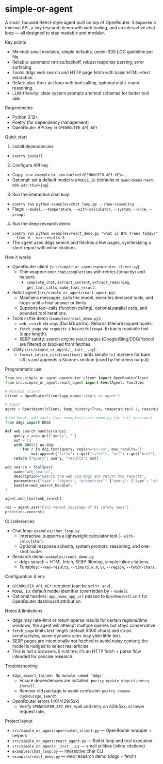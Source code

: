 # simple-or-agent

A small, focused ReAct-style agent built on top of OpenRouter. It exposes a minimal API, a tiny research demo with web tooling, and an interactive chat loop — all designed to stay readable and modular.

Key points
- Minimal: small modules, simple defaults, under-300‑LOC guideline per file.
- Reliable: automatic retries/backoff, robust response parsing, error surfacing.
- Tools: ddgs web search and HTTP page fetch with basic HTML→text extraction.
- ReAct: plan-then-act loop with tool calling, optional multi-round reasoning.
- LLM-friendly: clear system prompts and tool schemas for better tool use.


Requirements
- Python 3.12+
- Poetry (for dependency management)
- OpenRouter API key in `OPENROUTER_API_KEY`


Quick start
1) Install dependencies
- `poetry install`

2) Configure API key
- Copy `.env.example` to `.env` and set `OPENROUTER_API_KEY=...`
- Optional: set a default model via `MODEL_ID` (defaults to `qwen/qwen3-next-80b-a3b-thinking`).

3) Run the interactive chat loop
- `poetry run python examples/chat_loop.py --show-reasoning`
- Flags: `--model`, `--temperature`, `--with-calculator`, `--system`, `--once`, `--prompt`.

4) Run the deep research demo
- `poetry run python examples/react_demo.py "what is BTC trend today?" --time d --max-results 8`
- The agent uses ddgs search and fetches a few pages, synthesizing a short report with inline citations.


How it works
- OpenRouter client (`src/simple_or_agent/openrouter_client.py`):
  - Thin wrapper over `chat/completions` with retries (tenacity) and helpers:
    - `complete_chat`, `extract_content`, `extract_reasoning`, `get_tool_calls`, `make_tool_result`.
- ReAct agent (`src/simple_or_agent/react_agent.py`):
  - Maintains messages, calls the model, executes declared tools, and loops until a final answer or limits.
  - Supports tool-calls (function calling), optional parallel calls, and bounded tool iterations.
- Tools in the demo (`examples/react_demo.py`):
  - `web_search` via `ddgs` (DuckDuckGo). Returns title/url/snippet tuples.
  - `fetch_page` via `requests` + `beautifulsoup4`. Extracts readable text (caps length).
  - SERP safety: search engine result pages (Google/Bing/DDG/Yahoo) are filtered or blocked from fetches.
- Utility (`src/simple_or_agent/__init__.py`):
  - `format_inline_citations(text)` adds simple `[n]` markers for bare URLs and appends a Sources section (used by the demo output).


Programmatic use
```python
from src.simple_or_agent.openrouter_client import OpenRouterClient
from src.simple_or_agent.react_agent import ReActAgent, ToolSpec

# Minimal client
client = OpenRouterClient(app_name="simple-or-agent")

# Agent
agent = ReActAgent(client, keep_history=True, temperature=0.1, reasoning_effort="high")

# Optional: add tools (see examples/react_demo.py for full versions)
from ddgs import DDGS

def web_search_handler(args):
    query = args.get("query", "")
    out = []
    with DDGS() as ddg:
        for r in ddg.text(query, region="us-en", max_results=5):
            out.append({"title": r.get("title"), "url": r.get("href"), "snippet": r.get("body")})
    return {"query": query, "results": out}

web_search = ToolSpec(
    name="web_search",
    description="Search the web via ddgs and return top results",
    parameters={"type": "object", "properties": {"query": {"type": "string"}}, "required": ["query"]},
    handler=web_search_handler,
)

agent.add_tool(web_search)

res = agent.ask("Find recent coverage of AI safety news")
print(res.content)
```


CLI references
- Chat loop: `examples/chat_loop.py`
  - Interactive, supports a lightweight calculator tool (`--with-calculator`).
  - Optional response schema, system prompts, reasoning, and one-shot mode.
- Research demo: `examples/react_demo.py`
  - ddgs search + HTML fetch, SERP filtering, simple inline citations.
  - Tunables: `--max-results`, `--time` (`d`, `w`, `m`, `y`), `--region`, `--fetch-chars`.


Configuration & env
- `OPENROUTER_API_KEY`: required (can be set in `.env`).
- `MODEL_ID`: default model identifier (overridden by `--model`).
- Optional headers: `app_name`, `app_url` passed to `OpenRouterClient` for OpenRouter dashboard attribution.


Notes & limitations
- ddgs may rate-limit or return sparse results for certain regions/time windows; the agent will attempt multiple queries but stays conservative.
- `fetch_page` limits text length (default 5000 chars) and strips scripts/styles; some dynamic sites may yield little text.
- SERP pages are intentionally not fetched to avoid noisy content; the model is nudged to select real articles.
- This is not a browser/JS runtime; it’s an HTTP fetch + parse flow intended for concise research.


Troubleshooting
- `ddgs_import_failed: No module named 'ddgs'`
  - Ensure dependencies are installed: `poetry update ddgs` or `poetry install`.
  - Remove old package to avoid confusion: `poetry remove duckduckgo_search`.
- OpenRouter errors (401/429/5xx)
  - Verify `OPENROUTER_API_KEY`, wait and retry on 429/5xx, or lower request rate.


Project layout
- `src/simple_or_agent/openrouter_client.py` — OpenRouter wrapper + helpers
- `src/simple_or_agent/react_agent.py` — ReAct loop and tool execution
- `src/simple_or_agent/__init__.py` — small utilities (inline citations)
- `examples/chat_loop.py` — interactive chat CLI
- `examples/react_demo.py` — web research demo (ddgs + fetch)
